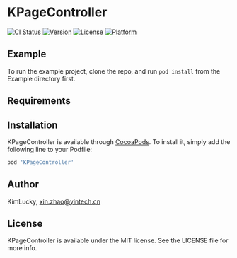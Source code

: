 # KPageController

[![CI Status](https://img.shields.io/travis/KimLucky/KPageController.svg?style=flat)](https://travis-ci.org/KimLucky/KPageController)
[![Version](https://img.shields.io/cocoapods/v/KPageController.svg?style=flat)](https://cocoapods.org/pods/KPageController)
[![License](https://img.shields.io/cocoapods/l/KPageController.svg?style=flat)](https://cocoapods.org/pods/KPageController)
[![Platform](https://img.shields.io/cocoapods/p/KPageController.svg?style=flat)](https://cocoapods.org/pods/KPageController)

## Example

To run the example project, clone the repo, and run `pod install` from the Example directory first.

## Requirements

## Installation

KPageController is available through [CocoaPods](https://cocoapods.org). To install
it, simply add the following line to your Podfile:

```ruby
pod 'KPageController'
```

## Author

KimLucky, xin.zhao@yintech.cn

## License

KPageController is available under the MIT license. See the LICENSE file for more info.
